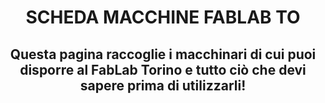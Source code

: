 <h1 align="center">
SCHEDA MACCHINE FABLAB TO
</h1>

<h2 align="center">
Questa pagina raccoglie i macchinari di cui puoi disporre al FabLab Torino e tutto ciò che devi sapere prima di utilizzarli!
</h2>
